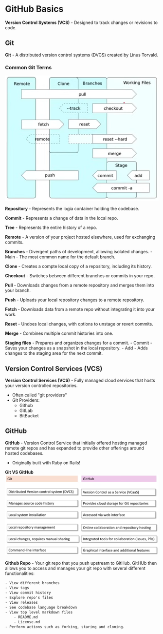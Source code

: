# GitHub Basics

**Version Control Systems (VCS)** - Designed to track changes or revisions to code.

## Git

**Git** - A distributed version control systems (DVCS) created by Linus Torvald.

### Common Git Terms

![Image 01](images/image-01.png)

**Repository** - Represents the logia container holding the codebase.

**Commit** - Represents a change of data in the local repo.

**Tree** - Represents the entire history of a repo.

**Remote** - A version of your project hosted elsewhere, used for exchanging commits.

**Branches** - Divergent paths of development, allowing isolated changes.
    - Main - The most common name for the default branch.

**Clone** - Creates a compte local copy of a repository, including its history.

**Checkout** - Switches between different branches or commits in your repo.

**Pull** - Downloads changes from a remote repository and merges them into your branch.

**Push** - Uploads your local repository changes to a remote repository.

**Fetch** - Downloads data from a remote repo without integrating it into your work.

**Reset** - Undoes local changes, with options to unstage or revert commits.

**Merge** - Combines multiple commit histories into one.

**Staging files** - Prepares and organizes changes for a commit.
    - Commit - Saves your changes as a snapshot in the local repository.
    - Add - Adds changes to the staging area for the next commit.

## Version Control Services (VCS)

**Version Control Services (VCS)** - Fully managed cloud services that hosts your version controlled repositories.

- Often called "git providers"
- Git Providers:
  - Github
  - GitLab
  - BitBucket

## GitHub

**GitHub** - Version Control Service that initially offered hosting managed remote git repos and has expanded to provide other offerings around hosted codebases.

- Originally built with Ruby on Rails!

**Git VS GitHub**
![Image 2](images/image-02.png)

**Github Repo** - Your git repo that you push upstream to GitHub. GitHUb then allows you to access and manages your git repo with several different functionalities:

    - View different branches
    - View tags
    - View commit history
    - Explore repo's files
    - View releases
    - See codebase language breakdown
    - View top level markdown files
        - README.md
        - License.md
    - Perform actions such as forking, staring and cloning.

<!-- ``` -->
